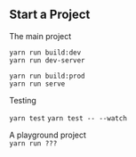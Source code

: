 ## Start a Project

The main project  

`yarn run build:dev`  
`yarn run dev-server`

`yarn run build:prod`  
`yarn run serve`  

Testing

`yarn test`
`yarn test -- --watch`

A playground project  
`yarn run ???`
